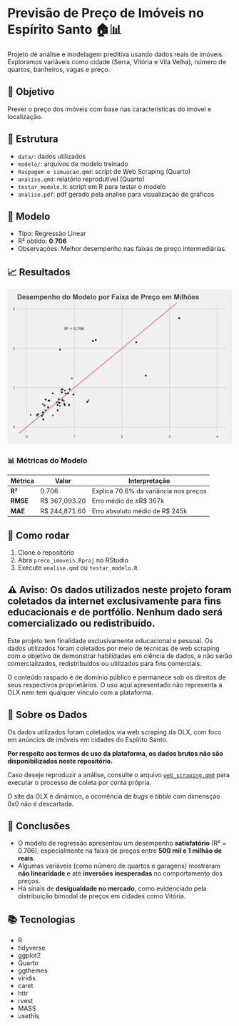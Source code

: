 # Previsão de Preço de Imóveis no Espírito Santo 🏠📊

Projeto de análise e modelagem preditiva usando dados reais de imóveis. Exploramos variáveis como cidade (Serra, Vitória e Vila Velha), número de quartos, banheiros, vagas e preço.

## 📌 Objetivo

Prever o preço dos imóveis com base nas características do imóvel e localização.

## 📁 Estrutura
- `data/`: dados utilizados
- `modelo/`: arquivos de modelo treinado
- `Raspagem e simuacao.qmd`: script de Web Scraping (Quarto)
- `analise.qmd`: relatório reprodutível (Quarto)
- `testar_modelo.R`: script em R para testar o modelo
- `analise.pdf`: pdf gerado pela analise para visualização de gráficos


## 🧪 Modelo
- Tipo: Regressão Linear
- R² obtido: **0.706**
- Observações: Melhor desempenho nas faixas de preço intermediárias.

## 📈 Resultados

![](modelo/performance.png)

### 📊 Métricas do Modelo

| Métrica  | Valor          | Interpretação                         |
|----------|----------------|---------------------------------------|
| **R²**   | 0.706          | Explica 70.6% da variância nos preços |
| **RMSE** | R\$ 367,093.20 | Erro médio de ±R\$ 367k               |
| **MAE**  | R\$ 244,871.60 | Erro absoluto médio de R\$ 245k       |

## 🔧 Como rodar

1.  Clone o repositório
2.  Abra `preco_imoveis.Rproj` no RStudio
3.  Execute `analise.qmd` ou `testar_modelo.R`

## ⚠️ Aviso: Os dados utilizados neste projeto foram coletados da internet exclusivamente para fins educacionais e de portfólio. Nenhum dado será comercializado ou redistribuído.

Este projeto tem finalidade exclusivamente educacional e pessoal. Os dados utilizados foram coletados por meio de técnicas de web scraping com o objetivo de demonstrar habilidades em ciência de dados, e não serão comercializados, redistribuídos ou utilizados para fins comerciais.

O conteúdo raspado é de domínio público e permanece sob os direitos de seus respectivos proprietários. O uso aqui apresentado não representa a OLX nem tem qualquer vínculo com a plataforma.

## 📁 Sobre os Dados

Os dados utilizados foram coletados via web scraping da OLX, com foco em anúncios de imóveis em cidades do Espírito Santo.

**Por respeito aos termos de uso da plataforma, os dados brutos não são disponibilizados neste repositório.**

Caso deseje reproduzir a análise, consulte o arquivo [`web_scraping.qmd`](web_scraping.qmd) para executar o processo de coleta por conta própria.

O site da OLX é dinâmico, a ocorrência de *bugs* e *tibble* com dimensçao 0x0 não é descartada.

## 📌 Conclusões

- O modelo de regressão apresentou um desempenho **satisfatório** (R² = 0.706), especialmente na faixa de preços entre **500 mil e 1 milhão de reais**.
- Algumas variáveis (como número de quartos e garagens) mostraram **não linearidade** e até **inversões inesperadas** no comportamento dos preços.
- Há sinais de **desigualdade no mercado**, como evidenciado pela distribuição bimodal de preços em cidades como Vitória.

## 📚 Tecnologias

-   R
-   tidyverse
-   ggplot2
-   Quarto
-   ggthemes
-   viridis
-   caret
-   httr
-   rvest
-   MASS
-   usethis
